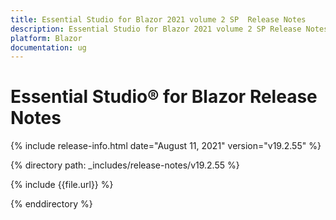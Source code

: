 ```yaml
---
title: Essential Studio for Blazor 2021 volume 2 SP  Release Notes  
description: Essential Studio for Blazor 2021 volume 2 SP Release Notes    
platform: Blazor
documentation: ug
---
```


# Essential Studio&reg; for Blazor  Release Notes  

{% include release-info.html date="August 11, 2021"  version="v19.2.55" %} 

{% directory path: _includes/release-notes/v19.2.55 %}

{% include {{file.url}} %}

{% enddirectory %}

